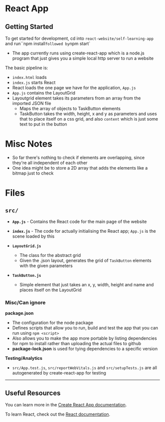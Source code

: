 # React App

## Getting Started
To get started for development, cd into `react-website/self-learning-app` and run``npm install` followed by `npm start` 


 - The app currently runs using create-react-app which is a node.js program that just gives you a simple local http server to run a website

The basic pipeline is:
 - `index.html` loads
 - `index.js` starts React
 - React loads the one page we have for the application, `App.js`
 - `App.js` contains the LayoutGrid
 - Layoutgrid element takes its parameters from an array from the imported JSON file
   - Maps the array of objects to TaskButton elements
   - TaskButton takes the width, height, x and y as parameters and uses that to place itself on a css grid, and also `content` which is just some text to put in the button

 


# Misc Notes
 - So far there's nothing to check if elements are overlapping, since they're all independent of each other
 - One idea might be to store a 2D array that adds the elements like a bitmap just to check


# Files

## `src/` ##

- **`App.js`** - Contains the React code for the main page of the website

- **`index.js`** - The code for actually initialising the React app; `App.js` is the scene loaded by this

- **`LayoutGrid.js`**
    - The class for the abstract grid
	- Given the .json layout, generates the grid of `TaskButton` elements with the given parameters

- **`TaskButton.js`**
	- Simple element that just takes an x, y, width, height and name and places itself on the LayoutGrid 


### Misc/Can ignore

**package.json**
 - The configuration for the node package
 - Defines scripts that allow you to run, build and test the app that you can run using `npm <script>`
 - Also allows you to make the app more portable by listing dependencies for npm to install rather than uploading the actual files to github
 - **package-lock.json** is used for tying dependencies to a specific version

**Testing/Analytics**
 - `src/App.test.js`, `src/reportWebVitals.js` and `src/setupTests.js` are all autogenerated by create-react-app for testing



****





## Useful Resources

You can learn more in the [Create React App documentation](https://facebook.github.io/create-react-app/docs/getting-started).

To learn React, check out the [React documentation](https://reactjs.org/).
